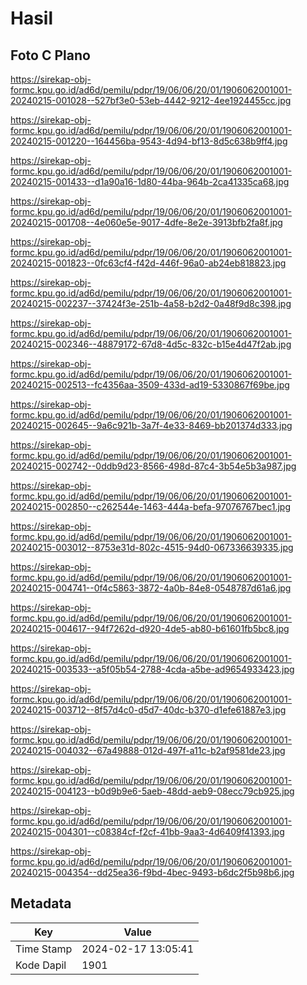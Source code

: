 # Hasil

## Foto C Plano

https://sirekap-obj-formc.kpu.go.id/ad6d/pemilu/pdpr/19/06/06/20/01/1906062001001-20240215-001028--527bf3e0-53eb-4442-9212-4ee1924455cc.jpg

https://sirekap-obj-formc.kpu.go.id/ad6d/pemilu/pdpr/19/06/06/20/01/1906062001001-20240215-001220--164456ba-9543-4d94-bf13-8d5c638b9ff4.jpg

https://sirekap-obj-formc.kpu.go.id/ad6d/pemilu/pdpr/19/06/06/20/01/1906062001001-20240215-001433--d1a90a16-1d80-44ba-964b-2ca41335ca68.jpg

https://sirekap-obj-formc.kpu.go.id/ad6d/pemilu/pdpr/19/06/06/20/01/1906062001001-20240215-001708--4e060e5e-9017-4dfe-8e2e-3913bfb2fa8f.jpg

https://sirekap-obj-formc.kpu.go.id/ad6d/pemilu/pdpr/19/06/06/20/01/1906062001001-20240215-001823--0fc63cf4-f42d-446f-96a0-ab24eb818823.jpg

https://sirekap-obj-formc.kpu.go.id/ad6d/pemilu/pdpr/19/06/06/20/01/1906062001001-20240215-002237--37424f3e-251b-4a58-b2d2-0a48f9d8c398.jpg

https://sirekap-obj-formc.kpu.go.id/ad6d/pemilu/pdpr/19/06/06/20/01/1906062001001-20240215-002346--48879172-67d8-4d5c-832c-b15e4d47f2ab.jpg

https://sirekap-obj-formc.kpu.go.id/ad6d/pemilu/pdpr/19/06/06/20/01/1906062001001-20240215-002513--fc4356aa-3509-433d-ad19-5330867f69be.jpg

https://sirekap-obj-formc.kpu.go.id/ad6d/pemilu/pdpr/19/06/06/20/01/1906062001001-20240215-002645--9a6c921b-3a7f-4e33-8469-bb201374d333.jpg

https://sirekap-obj-formc.kpu.go.id/ad6d/pemilu/pdpr/19/06/06/20/01/1906062001001-20240215-002742--0ddb9d23-8566-498d-87c4-3b54e5b3a987.jpg

https://sirekap-obj-formc.kpu.go.id/ad6d/pemilu/pdpr/19/06/06/20/01/1906062001001-20240215-002850--c262544e-1463-444a-befa-97076767bec1.jpg

https://sirekap-obj-formc.kpu.go.id/ad6d/pemilu/pdpr/19/06/06/20/01/1906062001001-20240215-003012--8753e31d-802c-4515-94d0-067336639335.jpg

https://sirekap-obj-formc.kpu.go.id/ad6d/pemilu/pdpr/19/06/06/20/01/1906062001001-20240215-004741--0f4c5863-3872-4a0b-84e8-0548787d61a6.jpg

https://sirekap-obj-formc.kpu.go.id/ad6d/pemilu/pdpr/19/06/06/20/01/1906062001001-20240215-004617--94f7262d-d920-4de5-ab80-b61601fb5bc8.jpg

https://sirekap-obj-formc.kpu.go.id/ad6d/pemilu/pdpr/19/06/06/20/01/1906062001001-20240215-003533--a5f05b54-2788-4cda-a5be-ad9654933423.jpg

https://sirekap-obj-formc.kpu.go.id/ad6d/pemilu/pdpr/19/06/06/20/01/1906062001001-20240215-003712--8f57d4c0-d5d7-40dc-b370-d1efe61887e3.jpg

https://sirekap-obj-formc.kpu.go.id/ad6d/pemilu/pdpr/19/06/06/20/01/1906062001001-20240215-004032--67a49888-012d-497f-a11c-b2af9581de23.jpg

https://sirekap-obj-formc.kpu.go.id/ad6d/pemilu/pdpr/19/06/06/20/01/1906062001001-20240215-004123--b0d9b9e6-5aeb-48dd-aeb9-08ecc79cb925.jpg

https://sirekap-obj-formc.kpu.go.id/ad6d/pemilu/pdpr/19/06/06/20/01/1906062001001-20240215-004301--c08384cf-f2cf-41bb-9aa3-4d6409f41393.jpg

https://sirekap-obj-formc.kpu.go.id/ad6d/pemilu/pdpr/19/06/06/20/01/1906062001001-20240215-004354--dd25ea36-f9bd-4bec-9493-b6dc2f5b98b6.jpg


## Metadata

| Key        | Value               |
| ---------- | ------------------- |
| Time Stamp | 2024-02-17 13:05:41 |
| Kode Dapil | 1901                |



